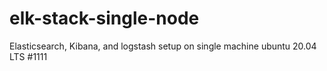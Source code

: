 # elk-stack-single-node
Elasticsearch, Kibana, and logstash setup on single machine ubuntu 20.04 LTS
#1111

